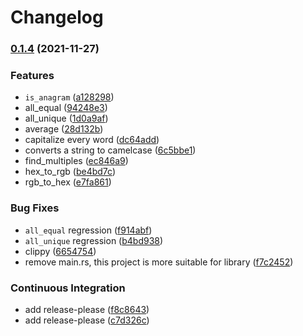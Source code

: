 # Changelog

### [0.1.4](https://www.github.com/azzamsa/30-seconds-of-rust/compare/v0.1.4...v0.1.4) (2021-11-27)


### Features

* `is_anagram` ([a128298](https://www.github.com/azzamsa/30-seconds-of-rust/commit/a128298ea407a16d5f974ddf03d9f950b0af7c49))
* all_equal ([94248e3](https://www.github.com/azzamsa/30-seconds-of-rust/commit/94248e3ea4411bba3a13864f897d6624b9f9d7d8))
* all_unique ([1d0a9af](https://www.github.com/azzamsa/30-seconds-of-rust/commit/1d0a9afa6b0bc44ca7699ac1749ca7c714bd4888))
* average ([28d132b](https://www.github.com/azzamsa/30-seconds-of-rust/commit/28d132bbcf3ea6b5685f07d3b0fe28295e30b13e))
* capitalize every word ([dc64add](https://www.github.com/azzamsa/30-seconds-of-rust/commit/dc64add2662ba89ab654696107293ebce5c4d118))
* converts a string to camelcase ([6c5bbe1](https://www.github.com/azzamsa/30-seconds-of-rust/commit/6c5bbe10da11fc87491e95c7afc1e98825f8edd1))
* find_multiples ([ec846a9](https://www.github.com/azzamsa/30-seconds-of-rust/commit/ec846a91e5043b73c3ca5a19cd84260bd15287f7))
* hex_to_rgb ([be4bd7c](https://www.github.com/azzamsa/30-seconds-of-rust/commit/be4bd7c856a0997e84d7b5cc13105d6f104ed602))
* rgb_to_hex ([e7fa861](https://www.github.com/azzamsa/30-seconds-of-rust/commit/e7fa861d14b4a79208b4f86019e6affce3573958))


### Bug Fixes

* `all_equal` regression ([f914abf](https://www.github.com/azzamsa/30-seconds-of-rust/commit/f914abf49f4c8679426a5c230270888ee40bc9e8))
* `all_unique` regression ([b4bd938](https://www.github.com/azzamsa/30-seconds-of-rust/commit/b4bd93835657995205eca068cbc42088df69763b))
* clippy ([6654754](https://www.github.com/azzamsa/30-seconds-of-rust/commit/6654754699f0a6506c22c352237e35b7fbda8ed0))
* remove main.rs, this project is more suitable for library ([f7c2452](https://www.github.com/azzamsa/30-seconds-of-rust/commit/f7c245299485fd5c0d4ba5cbee8c821fc87fd384))


### Continuous Integration

* add release-please ([f8c8643](https://www.github.com/azzamsa/30-seconds-of-rust/commit/f8c86438ff31816a5d11a5763b0e8ff4dbd9ccab))
* add release-please ([c7d326c](https://www.github.com/azzamsa/30-seconds-of-rust/commit/c7d326c871fddd626dfca992a25d750a9c2e34fa))
